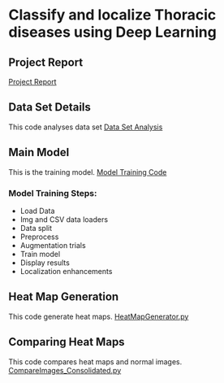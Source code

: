 # Classify and localize Thoracic diseases using Deep Learning

## Project Report
[Project Report](CV_Final_Report.pdf)


## Data Set Details
This code analyses data set [Data Set Analysis](Data_Analysis_of_Chest_Xray.ipynb)

## Main Model
This is the training model. [Model Training Code](Main_Model.ipynb)

### Model Training Steps:
* Load Data
* Img and CSV data loaders
* Data split
* Preprocess
* Augmentation trials 
* Train model
* Display results
* Localization enhancements

## Heat Map Generation
This code generate heat maps. [HeatMapGenerator.py](HeatMapGenerator.py)

## 	Comparing Heat Maps
This code compares heat maps and normal images. [CompareImages_Consolidated.py](CompareImages_Consolidated.py)


